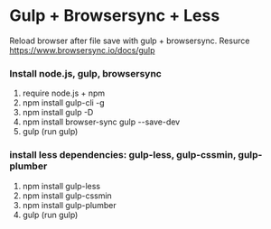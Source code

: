# Gulp + Browsersync + Less
Reload browser after file save with gulp + browsersync. Resurce https://www.browsersync.io/docs/gulp

###  Install node.js, gulp, browsersync
1. require node.js + npm
2. npm install gulp-cli -g
3. npm install gulp -D
4. npm install browser-sync gulp --save-dev
5. gulp (run gulp)

### install less dependencies: gulp-less, gulp-cssmin, gulp-plumber 
1. npm install gulp-less
2. npm install gulp-cssmin
3. npm install gulp-plumber
4. gulp (run gulp)